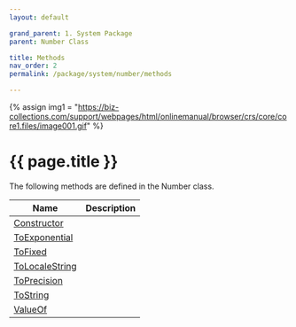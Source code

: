 ```yaml
---
layout: default

grand_parent: 1. System Package
parent: Number Class

title: Methods
nav_order: 2
permalink: /package/system/number/methods

---
```

{% assign img1 = "https://biz-collections.com/support/webpages/html/onlinemanual/browser/crs/core/core1.files/image001.gif" %}


# {{ page.title }}

The following methods are defined in the Number class.

|Name | Description |
|-----|-------------|
|[Constructor](/package/system/number/methods/constructor) | |
|[ToExponential](/package/system/number/methods/toexponential) | |
|[ToFixed](/package/system/number/methods/tofixed) | |
|[ToLocaleString](/package/system/number/methods/tolocalestring) | |
|[ToPrecision](/package/system/number/methods/toprecision) | |
|[ToString](/package/system/number/methods/tostring) | |
|[ValueOf](/package/system/number/methods/valueof) | |